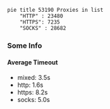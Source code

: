 
```mermaid
pie title 53190 Proxies in list
    "HTTP" : 23480
    "HTTPS": 7235
    "SOCKS" : 28682
```

### Some Info
#### Average Timeout

- mixed: 3.5s
- http: 1.6s
- https: 8.2s
- socks: 5.0s